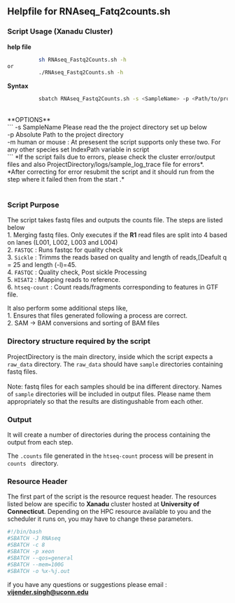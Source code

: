 ## Helpfile for RNAseq_Fatq2counts.sh

### Script Usage (Xanadu Cluster)

**help file** 
```sh 
          sh RNAseq_Fastq2Counts.sh -h
or
          ./RNAseq_Fastq2Counts.sh -h
```
**Syntax**<br/>
```sh
          sbatch RNAseq_Fastq2Counts.sh -s <SampleName> -p <Path/to/project directory> -m <human|mouse>
```
<br/>
**OPTIONS**<br/>
```
                -s SampleName Please read the the project directory set up below<br/>
                -p Absolute Path to the project directory<br/>
                -m human or mouse : At presesent the script supports only these two. For any other species set IndexPath variable in script<br/>
 ```               
*If the script fails due to errors, please check the cluster error/output files and also ProjectDirectory/logs/sample_log_trace file for errors*.<br/>
*After correcting for error resubmit the script and it should run from the step where it failed then from the start .* <br/>
<br/>

### Script Purpose
The script takes fastq files and outputs the counts file.  The steps are listed below<br/>
        1. Merging fastq files. Only executes if the **R1** read files are split into 4 based on lanes (L001, L002, L003 and L004)<br/>
        2. `FASTQC` :  Runs fastqc for quality check<br/>
        3. `Sickle` : Trimms the reads based on quality and length of reads,[Deafult q = 25  and length (-l)=45.<br/>
        4. `FASTQC` : Quality check, Post sickle Processing<br/>
        5. `HISAT2` : Mapping reads to reference.<br/>
        6. `htseq-count` : Count reads/fragments corresponding to features in GTF file.<br/>

It also perform some additional steps like,<br/>
        1. Ensures that files generated following a process are correct.<br/>
        2. SAM -> BAM conversions and sorting of BAM files<br/>


### Directory structure required by the script

ProjectDirectory is the main directory, inside which the script expects a `raw_data` directory.  The `raw_data` should have `sample` directories containing fastq files.<br/>
<br/>
Note: fastq files for each samples should be ina different directory. Names of `sample` directories will be included in output files.  Please name them appropriately so that the results are  distingushable from each other.<br/>


### Output

It will create a number of directories during the process containing the output from each step.<br/>

The `.counts` file generated in the `htseq-count` process will be present in `counts ` directory.<br/>

### Resource Header

The first part of the script is the resource request header.  The resources listed below are specific to **Xanadu** cluster hosted at **University of Connecticut**.  Depending on the HPC resource available to you and the scheduler it runs on, you may have to change these parameters.

```sh
#!/bin/bash
#SBATCH -J RNAseq
#SBATCH -c 8
#SBATCH -p xeon
#SBATCH --qos=general
#SBATCH --mem=100G
#SBATCH -o %x-%j.out
```

if you have any questions or suggestions please email : **vijender.singh@uconn.edu**
